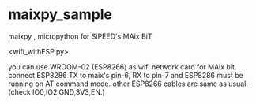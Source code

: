 # maixpy_sample
maixpy , micropython for SiPEED's MAix BiT

<wifi_withESP.py>

you can use WROOM-02 (ESP8266) as wifi network card for MAix bit.
connect ESP8286 TX to maix's pin-6, RX to pin-7
and ESP8286 must be running on AT command mode.
other ESP8266 cables are same as usual. (check IO0,IO2,GND,3V3,EN.)
